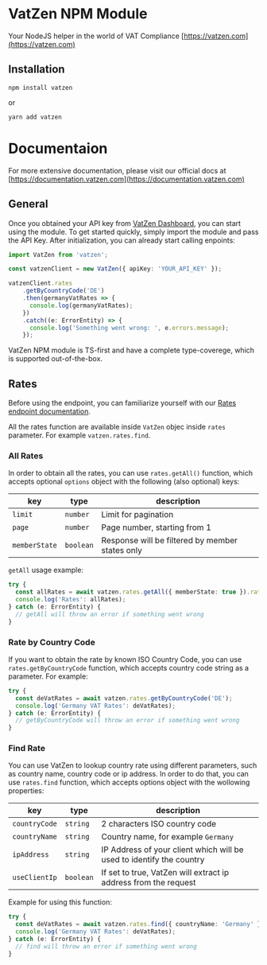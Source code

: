 # VatZen NPM Module

Your NodeJS helper in the world of VAT Compliance [https://vatzen.com](https://vatzen.com)

## Installation

```
npm install vatzen
```

or

```
yarn add vatzen
```

# Documentaion

For more extensive documentation, please visit our official docs at [https://documentation.vatzen.com](https://documentation.vatzen.com)

## General

Once you obtained your API key from [VatZen Dashboard](https://dashboard.vatzen.com), you can start using the module. To get started quickly, simply import the module and pass the API Key. After initialization, you can already start calling enpoints:

```typescript
import VatZen from 'vatzen';

const vatzenClient = new VatZen({ apiKey: 'YOUR_API_KEY' });

vatzenClient.rates
    .getByCountryCode('DE')
    .then(germanyVatRates => {
      console.log(germanyVatRates);
    })
    .catch((e: ErrorEntity) => {
      console.log('Something went wrong: ', e.errors.message);
    });
```

VatZen NPM module is TS-first and have a complete type-coverege, which is supported out-of-the-box.

## Rates

Before using the endpoint, you can familiarize yourself with our [Rates endpoint documentation](https://documentation.vatzen.com/api/vat-rates).

All the rates function are available inside `VatZen` objec inside `rates` parameter. For example `vatzen.rates.find`.

### All Rates

In order to obtain all the rates, you can use `rates.getAll()` function, which accepts optional `options` object with the following (also optional) keys:

| key           | type      | description                                     |
|---------------|-----------|-------------------------------------------------|
| `limit`       | `number`  | Limit for pagination                            |
| `page`        | `number`  | Page number, starting from 1                    |
| `memberState` | `boolean` | Response will be filtered by member states only |

`getAll` usage example:

```typescript
try {
  const allRates = await vatzen.rates.getAll({ memberState: true }).rates;
  console.log('Rates': allRates);
} catch (e: ErrorEntity) {
  // getAll will throw an error if something went wrong
}
```

### Rate by Country Code

If you want to obtain the rate by known ISO Country Code, you can use `rates.getByCountryCode` function, which accepts country code string as a parameter. For example:

```typescript
try {
  const deVatRates = await vatzen.rates.getByCountryCode('DE');
  console.log('Germany VAT Rates': deVatRates);
} catch (e: ErrorEntity) {
  // getByCountryCode will throw an error if something went wrong
}
```

### Find Rate

You can use VatZen to lookup country rate using different parameters, such as country name, country code or ip address. In order to do that, you can use `rates.find` function, which accepts options object with the wollowing properties:

| key           | type      | description                                                          |
|---------------|-----------|----------------------------------------------------------------------|
| `countryCode` | `string`  | 2 characters ISO country code                                        |
| `countryName` | `string`  | Country name, for example `Germany`                                  |
| `ipAddress`   | `string`  | IP Address of your client which will be used to identify the country |
| `useClientIp` | `boolean` | If set to true, VatZen will extract ip address from the request      |

Example for using this function:

```typescript
try {
  const deVatRates = await vatzen.rates.find({ countryName: 'Germany' });
  console.log('Germany VAT Rates': deVatRates);
} catch (e: ErrorEntity) {
  // find will throw an error if something went wrong
}
```